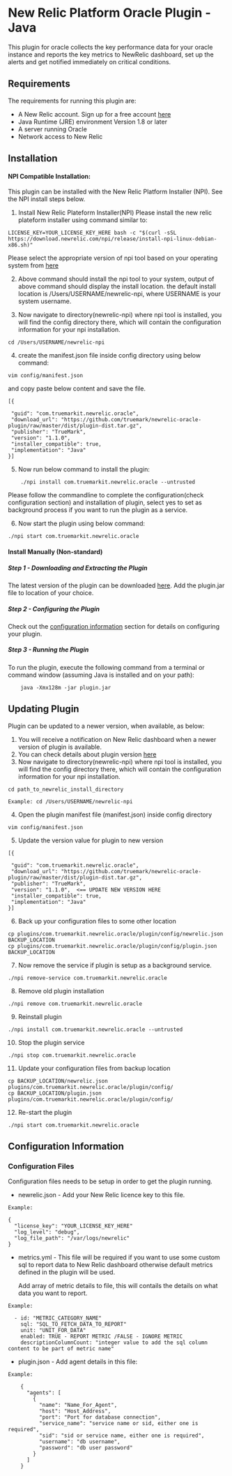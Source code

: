 # New Relic Platform Oracle Plugin - Java
This plugin for oracle collects the key performance data for your oracle instance and reports the key metrics to
NewRelic dashboard, set up the alerts and get notified immediately on critical conditions.
## Requirements

The requirements for running this plugin are:

- A New Relic account. Sign up for a free account [here](http://newrelic.com)
- Java Runtime (JRE) environment Version 1.8 or later
- A server running Oracle
- Network access to New Relic

## Installation
#### NPI Compatible Installation:
This plugin can be installed with the New Relic Platform Installer (NPI). See the NPI install steps below.

1) Install New Relic Plateform Installer(NPI)
Please install the new relic plateform installer using command similar to:
```
LICENSE_KEY=YOUR_LICENSE_KEY_HERE bash -c "$(curl -sSL https://download.newrelic.com/npi/release/install-npi-linux-debian-x86.sh)"
```
Please select the appropriate version of npi tool based on your operating system from [here](https://docs.newrelic.com/docs/plugins/plugins-new-relic/installing-plugins/installing-npi-compatible-plugin#npi-os-version)

2) Above command should install the npi tool to your system, output of above command should display the install location.
the default install location is /Users/USERNAME/newrelic-npi, where USERNAME is your system username.

3) Now navigate to directory(newrelic-npi) where npi tool is installed, you will find the config directory there, which
 will contain the configuration information for your npi installation.
```
cd /Users/USERNAME/newrelic-npi
```
 
4) create the manifest.json file inside config directory using below command:
```
vim config/manifest.json
```
and copy paste below content and save the file.
```
[{

 "guid": "com.truemarkit.newrelic.oracle",
 "download_url": "https://github.com/truemark/newrelic-oracle-plugin/raw/master/dist/plugin-dist.tar.gz",
 "publisher": "TrueMark",
 "version": "1.1.0",
 "installer_compatible": true,
 "implementation": "Java"
}]
```
5) Now run below command to install the plugin:
```
    ./npi install com.truemarkit.newrelic.oracle --untrusted

```

Please follow the commandline to complete the configuration(check configuration section) and installation of plugin,
select yes to set as background process if you want to run the plugin as a service.

6) Now start the plugin using below command:
```
./npi start com.truemarkit.newrelic.oracle
```

#### Install Manually (Non-standard)

##### Step 1 - Downloading and Extracting the Plugin

The latest version of the plugin can be downloaded [here](https://github.com/truemark/newrelic-oracle-plugin).
Add the plugin.jar file to location of your choice.

##### Step 2 - Configuring the Plugin

Check out the [configuration information](#configuration-information) section for details on configuring your plugin.

##### Step 3 - Running the Plugin

To run the plugin, execute the following command from a terminal or command window (assuming Java is installed and on your path):

```
    java -Xmx128m -jar plugin.jar
```

## Updating Plugin
Plugin can be updated to a newer version, when available, as below:
 
1) You will receive a notification on New Relic dashboard when a newer version of plugin is available.
2) You can check details about plugin version [here](https://rpm.newrelic.com/accounts/1370610/plugins/directory/518)
3) Now navigate to directory(newrelic-npi) where npi tool is installed, you will find the config directory there, which
will contain the configuration information for your npi installation.
```
cd path_to_newrelic_install_directory
 
Example: cd /Users/USERNAME/newrelic-npi
```
4) Open the plugin manifest file (manifest.json) inside config directory
```
vim config/manifest.json
```
5) Update the version value for plugin to new version
```
[{

 "guid": "com.truemarkit.newrelic.oracle",
 "download_url": "https://github.com/truemark/newrelic-oracle-plugin/raw/master/dist/plugin-dist.tar.gz",
 "publisher": "TrueMark",
 "version": "1.1.0",  <== UPDATE NEW VERSION HERE
 "installer_compatible": true,
 "implementation": "Java"
}]
```
6) Back up your configuration files to some other location
```
cp plugins/com.truemarkit.newrelic.oracle/plugin/config/newrelic.json BACKUP_LOCATION
cp plugins/com.truemarkit.newrelic.oracle/plugin/config/plugin.json BACKUP_LOCATION
```

7) Now remove the service if plugin is setup as a background service.
```
./npi remove-service com.truemarkit.newrelic.oracle
```
8) Remove old plugin installation
```
./npi remove com.truemarkit.newrelic.oracle
```
9) Reinstall plugin
```
./npi install com.truemarkit.newrelic.oracle --untrusted
```
10) Stop the plugin service
```
./npi stop com.truemarkit.newrelic.oracle
```
11) Update your configuration files from backup location
```
cp BACKUP_LOCATION/newrelic.json plugins/com.truemarkit.newrelic.oracle/plugin/config/ 
cp BACKUP_LOCATION/plugin.json plugins/com.truemarkit.newrelic.oracle/plugin/config/ 
```
12) Re-start the plugin
```
./npi start com.truemarkit.newrelic.oracle
```

## Configuration Information

### Configuration Files

Configuration files needs to be setup in order to get the plugin running.
- newrelic.json - Add your New Relic licence key to this file.

`Example:`

```
{
  "license_key": "YOUR_LICENSE_KEY_HERE"
  "log_level": "debug",
  "log_file_path": "/var/logs/newrelic"
}
```

- metrics.yml - This file will be required if you want to use some custom sql to report data to New Relic dashboard otherwise default metrics defined in the plugin will be used.
  
  Add array of metric details to file, this will contails the details on what data you want to report.

`Example:`

```
  - id: "METRIC_CATEGORY_NAME"
    sql: "SQL_TO_FETCH_DATA_TO_REPORT"
    unit: "UNIT_FOR_DATA"
    enabled: TRUE - REPORT METRIC /FALSE - IGNORE METRIC
    descriptionColumnCount: "integer value to add the sql column content to be part of metric name"
```

- plugin.json - Add agent details in this file:

`Example:`

```
    {
      "agents": [
        {
          "name": "Name_For_Agent",
          "host": "Host_Address",
          "port": "Port for database connection",
          "service_name": "service name or sid, either one is required",
          "sid": "sid or service name, either one is required",
          "username": "db username",
          "password": "db user password"
        }
      ]
    }
```